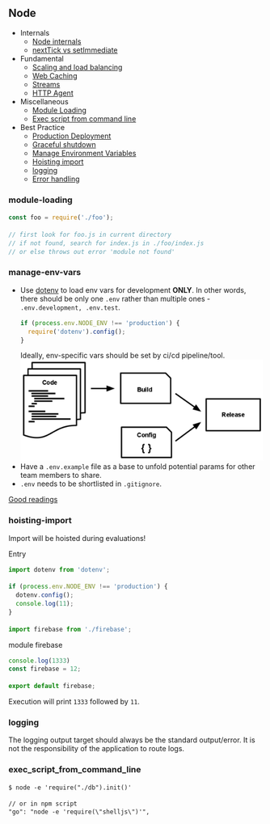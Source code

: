 ## Node

* Internals
  * [Node internals](./node_internals.md)
  * [nextTick vs setImmediate](./nexttick_vs_setimmediate.md)
* Fundamental
  * [Scaling and load balancing](./scaling_load_balancing.md)
  * [Web Caching](./web_caching.md)
  * [Streams](./stream.md)
  * [HTTP Agent](./http_agent.md)
* Miscellaneous
  * [Module Loading](#module-loading)
  * [Exec script from command line](#exec-script-from-command-line)
* Best Practice
  * [Production Deployment](./production_deployment_tips.md)
  * [Graceful shutdown](./graceful_shutdown.md)
  * [Manage Environment Variables](#manage-env-vars)
  * [Hoisting import](#hoisting-import)
  * [logging](#logging)
  * [Error handling](./error_handling.md)

### module-loading
```javascript
const foo = require('./foo');

// first look for foo.js in current directory
// if not found, search for index.js in ./foo/index.js
// or else throws out error 'module not found'
```

### manage-env-vars
* Use [dotenv](https://github.com/motdotla/dotenv) to load env vars for development **ONLY**. In other words, there should be only one `.env` rather than multiple ones - `.env.development, .env.test`.
  ```js
  if (process.env.NODE_ENV !== 'production') {
    require('dotenv').config();
  }
  ```
  Ideally, env-specific vars should be set by ci/cd pipeline/tool.
  ![env_config.png](./env_config.png)
* Have a `.env.example` file as a base to unfold potential params for other team members to share.
* `.env` needs to be shortlisted in `.gitignore`.

 [Good readings](https://www.twilio.com/blog/2017/08/working-with-environment-variables-in-node-js.html)

### hoisting-import
Import will be hoisted during evaluations!

Entry
```js
import dotenv from 'dotenv';

if (process.env.NODE_ENV !== 'production') {
  dotenv.config();
  console.log(11);
}

import firebase from './firebase';
```

module firebase
```js
console.log(1333)
const firebase = 12;

export default firebase;
```
Execution will print `1333` followed by `11`.

### logging

The logging output target should always be the standard output/error. It is not the responsibility of the application to route logs.

### exec_script_from_command_line

```shell
$ node -e 'require("./db").init()'

// or in npm script
"go": "node -e 'require(\"shelljs\")'",
```
